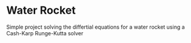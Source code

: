 # Water Rocket
Simple project solving the differtial equations for a water rocket using a Cash-Karp Runge-Kutta solver  
